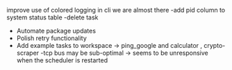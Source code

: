 improve use of colored logging in cli
we are almost there
-add pid column to system status table
-delete task
- Automate  package updates
- Polish retry functionality
- Add example tasks to workspace -> ping_google and calculator , crypto-scraper
-tcp bus may be sub-optimal -> seems to be unresponsive when the scheduler is restarted

